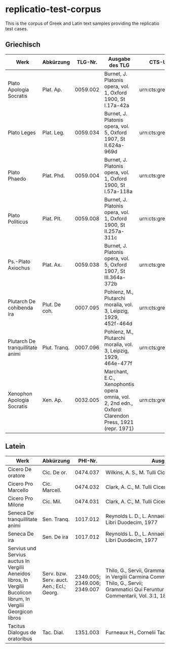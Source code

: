 # replicatio-test-corpus
This is the corpus of Greek and Latin text samples providing the replicatio test cases.

## Griechisch
| Werk                                  | Abkürzung      |  TLG-Nr.   | Ausgabe des TLG                                                                                        | CTS-URN bei Perseus              | replicatio file |
| -------------                         | -------------  | -----------| -------------                                                                                          | ------------- | ------------- |
| Plato Apologia Socratis           | Plat. Ap.      |  0059.002  | Burnet, J. Platonis opera, vol. 1, Oxford 1900, St I.17a-42a                                           | urn:cts:greekLit:tlg0059.tlg002  | tlg0059002apologia.replicatio.v03.xml |
| Plato Leges                       | Plat. Leg.     |  0059.034  | Burnet, J. Platonis opera, vol. 5, Oxford 1907, St II.624a-969d                                        | urn:cts:greekLit:tlg0059.tlg034  | tlg0059034leges.replicatio.v03.xml |
| Plato Phaedo                      | Plat. Phd.     |  0059.004  | Burnet, J. Platonis opera, vol. 1, Oxford 1900, St I.57a-118a                                          | urn:cts:greekLit:tlg0059.tlg004  | tlg0059004phaedo.replicatio.v03.xml |
| Plato Politicus                   | Plat. Plt.     |  0059.008  | Burnet, J. Platonis opera, vol. 1, Oxford 1900, St II.257a-311c                                        | urn:cts:greekLit:tlg0059.tlg008  | tlg0059008politicus.replicatio.v03.xml |
| Ps.-Plato Axiochus                | Plat. Ax.      |  0059.038  | Burnet, J. Platonis opera, vol. 5, Oxford 1907, St III.364a-372b                                       | urn:cts:greekLit:tlg0059.tlg038  | tlg0059038axiochus.replicatio.v03.xml |
| Plutarch De cohibenda ira         | Plut. De coh.  |  0007.095  | Pohlenz, M., Plutarchi moralia, vol. 3, Leipzig, 1929, 452f-464d                                       | urn:cts:greekLit:tlg0007.tlg095  | tlg0007095ira.replicatio.v03.xml
| Plutarch De tranquillitate animi  | Plut. Tranq.   |  0007.096  | Pohlenz, M., Plutarchi moralia, vol. 3, Leipzig, 1929, 464e-477f                                       | urn:cts:greekLit:tlg0007.tlg096  | tlg0007096tranquillitate.replicatio.v03.xml |
| Xenophon Apologia Socratis        | Xen. Ap.       |  0032.005  | Marchant, E.C., Xenophontis opera omnia, vol. 2, 2nd edn., Oxford: Clarendon Press, 1921 (repr. 1971)  | urn:cts:greekLit:tlg0032.tlg005  | tlg0032005apologia.replicatio.v03.xml |

## Latein 
| Werk | Abkürzung | PHI-Nr. | Ausgabe der PHI | CTS-URN Perseus | Datierung | replicatio file |
| ---  | --------- | --- | ------------------- | --------------- | --------- | --------------- | 
| Cicero De oratore | Cic. De or. | 0474.037 | Wilkins, A. S., M. Tulli Ciceronis Rhetorica, vol. 1, 1902 | urn:cts:latinLit:phi0474.phi037 | 55 v. Chr. | phi0474037oratore.replicatio.v02.xml |
| Cicero Pro Marcello | Cic. Marcell.| 0474.032 | Clark, A. C., M. Tulli Ciceronis Orationes, vol. 2, 1918 | urn:cts:latinLit:phi0474.phi032 | 46 v. Chr. | phi0474032marcello.replicatio.v02.xml |
| Cicero Pro Milone | Cic. Mil. | 0474.031 | Clark, A. C., M. Tulli Ciceronis Orationes, vol. 2, 1918 | urn:cts:latinLit:phi0474.phi031 | 52 v. Chr. | phi0474031milone.replicatio.v01.xml |
| Seneca De tranquillitate animi | Sen. Tranq. | 1017.012 | Reynolds L. D., L. Annaei Senecae Dialogorum, Libri Duodecim, 1977 | urn:cts:latinLit:stoa0255.stoa013 | unklar  (1 - 65 n. Chr.) | phi1017012tranquillitate.replicatio.v01.xml |
| Seneca De ira | Sen. De ira | 1017.012 | Reynolds L. D., L. Annaei Senecae Dialogorum, Libri Duodecim, 1977 | urn:cts:latinLit:stoa0255.stoa010 | unklar  (1 - 65 n. Chr.) | phi1017012ira.replicatio.v01.xml |
| Servius und Servius auctus  In Vergilii Aeneidos libros, In Vergilii Bucolicon librum, In Vergilii Georgicon libros | Serv. bzw. Serv. auct. Aen.; Ecl.; Georg. | 2349.005; 2349.006; 2349.007 | Thilo, G., Servii, Grammatici Qui Feruntur in Vergilii Carmina Commentarii, vols. 1-2, 1878-1884 Thilo, G., Servii; Grammatici Qui Feruntur in Vergilii Bucolica et Georgica; Commentarii, Vol. 3:1, 1887  | urn:cts:latinLit:phi2349.phi005, urn:cts:latinLit:phi2349.phi006, urn:cts:latinLit:phi2349.phi007  | unklar  (spätes 4. - frühes 5. Jahrhundert)  | phi2349005aeneidos.replicatio.v02.xml, phi2349005aeneidos.replicatio.v02s.xml, phi2349005aeneidos.replicatio.v02sa.xml, phi2349006bucolicon.replicatio.v02.xml, phi2349006bucolicon.replicatio.v02s.xml, phi2349006bucolicon.replicatio.v02sa.xml, phi2349007georgicon.replicatio.v02.xml, phi2349007georgicon.replicatio.v02s.xml, phi2349007georgicon.replicatio.v02sa.xml |
| Tacitus Dialogus de oratoribus | Tac. Dial. | 1351.003 | Furneaux H., Cornelii Taciti Opera, Minora, 1939 | urn:cts:latinLit:phi1351.phi003 | unklar (ca. 58 - 120 n. Chr.) | phi1351003oratoribus.replicatio.v01.xml |

